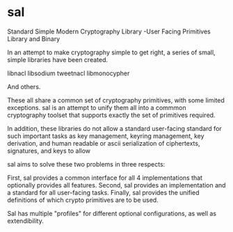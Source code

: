 # sal
Standard Simple Modern Cryptography Library
-User Facing Primitives Library and Binary

In an attempt to make cryptography simple to get right, a series of small, simple libraries have been created.

libnacl
libsodium
tweetnacl
libmonocypher

And others. 

These all share a common set of cryptography primitives, with some limited exceptions.  sal is an attempt to unify them all into a commmon cryptography toolset that supports exactly the set of primitives required.

In addition, these libraries do not allow a standard user-facing standard for such important tasks as key management, keyring management, key derivation, and human readable or ascii serialization of ciphertexts, signatures, and keys to allow

sal aims to solve these two problems in three respects:  

First, sal provides a common interface for all 4 implementations that optionally provides all features.
Second, sal provides an implementation and a standard for all user-facing tasks.
Finally, sal provides the unified definitions of which crypto primitives are to be used.

Sal has multiple "profiles" for different optional configurations, as well as extendibility.

